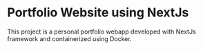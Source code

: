 # Portfolio Website using NextJs

This project is a personal portfolio webapp developed with NextJs framework and containerized using Docker.

